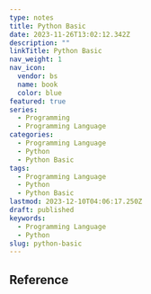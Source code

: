 ```yaml
---
type: notes
title: Python Basic
date: 2023-11-26T13:02:12.342Z
description: ""
linkTitle: Python Basic
nav_weight: 1
nav_icon:
  vendor: bs
  name: book
  color: blue
featured: true
series:
  - Programming
  - Programming Language
categories:
  - Programming Language
  - Python
  - Python Basic
tags:
  - Programming Language
  - Python
  - Python Basic
lastmod: 2023-12-10T04:06:17.250Z
draft: published
keywords:
  - Programming Language
  - Python
slug: python-basic
---
```


## Reference
